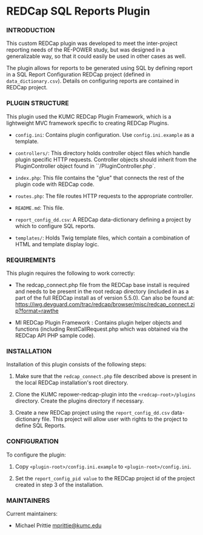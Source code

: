 # REDCap SQL Reports Plugin

### INTRODUCTION
This custom REDCap plugin was developed to meet the inter-project reporting
needs of the RE-POWER study, but was designed in a generalizable way, so that it
could easily be used in other cases as well.

The plugin allows for reports to be generated using SQL by defining report in a
SQL Report Configuration REDCap project (defined in `data_dictionary.csv`).
Details on configuring reports are contained in REDCap project.

### PLUGIN STRUCTURE
This plugin used the KUMC REDCap Plugin Framework, which is a lightweight MVC 
framework specific to creating REDCap Plugins.

 * `config.ini`: Contains plugin configuration.  Use `config.ini.example` as a 
   template.

 * `controllers/`: This directory holds controller object files which handle
   plugin specific HTTP requests.  Controller objects should inherit from the
   PluginController object found in ``<framework-root>/PluginController.php`.

 * `index.php`: This file contains the "glue" that connects the rest of the
   plugin code with REDCap code.

 * `routes.php`: The file routes HTTP requests to the appropriate controller.

 * `README.md`: This file.

 * `report_config_dd.csv`: A REDCap data-dictionary defining a project by which to
   configure SQL reports.

 * `templates/`: Holds Twig template files, which contain a combination of HTML
   and template display logic.

### REQUIREMENTS
This plugin requires the following to work correctly:

 * The redcap_connect.php file from the REDCap base install is required and
   needs to be present in the root redcap directory (included in as a part of
   the full REDCap install as of version 5.5.0).  Can also be found at:
   https://iwg.devguard.com/trac/redcap/browser/misc/redcap_connect.zip?format=rawthe

 * MI REDCap Plugin Framework : Contains plugin helper objects and functions
   (including RestCallRequest.php which was obtained via the REDCap API PHP
   sample code).

### INSTALLATION
Installation of this plugin consists of the following steps:

 1. Make sure that the `redcap_connect.php` file described above is present in
    the local REDCap installation's root directory.

 2. Clone the KUMC repower-redcap-plugin into the `<redcap-root>/plugins`
    directory.  Create the plugins directory if necessary.

 3. Create a new REDCap project using the `report_config_dd.csv` data-dictionary 
    file.  This project will allow user with rights to the project to define
    SQL Reports.


### CONFIGURATION
To configure the plugin:

 1. Copy `<plugin-root>/config.ini.example` to `<plugin-root>/config.ini`.

 2. Set the `report_config_pid value` to the REDCap project id of the project
    created in step 3 of the installation. 

### MAINTAINERS
Current maintainers:
 * Michael Prittie <mprittie@kumc.edu>

